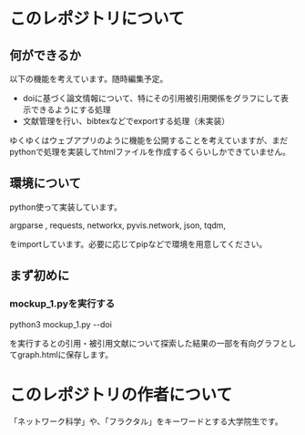 # このレポジトリについて
## 何ができるか
以下の機能を考えています。随時編集予定。
- doiに基づく論文情報について、特にその引用被引用関係をグラフにして表示できるようにする処理
- 文献管理を行い、bibtexなどでexportする処理（未実装）

ゆくゆくはウェブアプリのように機能を公開することを考えていますが、まだpythonで処理を実装してhtmlファイルを作成するくらいしかできていません。

## 環境について
python使って実装しています。

argparse , 
requests, 
networkx, 
pyvis.network, 
json, 
tqdm, 

をimportしています。必要に応じてpipなどで環境を用意してください。

## まず初めに
### mockup_1.pyを実行する
python3 mockup_1.py --doi <your-doi>

を実行すると<your-doi>の引用・被引用文献について探索した結果の一部を有向グラフとしてgraph.htmlに保存します。

# このレポジトリの作者について
「ネットワーク科学」や、「フラクタル」をキーワードとする大学院生です。